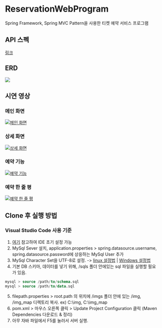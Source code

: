 # ReservationWebProgram

Spring Framework, Spring MVC Pattern을 사용한 티켓 예약 서비스 프로그램

## API 스펙
[링크](http://49.236.147.192:9090/swagger-ui.html)

## ERD

<img src="https://cphinf.pstatic.net/mooc/20190108_224/1546930955463gOn4N_PNG/reservation_ERD_PJT6.png?type=w760"></img>

## 시연 영상

### 메인 화면

[![메인 화면](http://img.youtube.com/vi/FpUbz0anTXE/0.jpg)](https://youtu.be/FpUbz0anTXE)

### 상세 화면

[![상세 화면](http://img.youtube.com/vi/4Okcrajjaj4/0.jpg)](https://youtu.be/4Okcrajjaj4)

### 예약 기능

[![예약 기능](http://img.youtube.com/vi/b9ZixZzZDWg/0.jpg)](https://youtu.be/b9ZixZzZDWg)

### 예약 한 줄 평

[![예약 한 줄 평](http://img.youtube.com/vi/7b_jSn_3Vk4/0.jpg)](https://youtu.be/7b_jSn_3Vk4)

## Clone 후 실행 방법
### Visual Studio Code 사용 기준
1. [여기](https://sambalim.tistory.com/67) 참고하여 IDE 초기 설정 가능
2. MySql Sever 설치, application.properties > spring.datasource.username, spring.datasource.password에 상응하는 MySql User 추가
3. MySql Character Set을 UTF-8로 설정. -> [linux 설정법](https://www.lesstif.com/dbms/mysql-rhel-centos-ubuntu-20775198.html) | [Windows 설정법](https://sina-bro.tistory.com/4)
4. 기본 DB 스키마, 데이터를 넣기 위해, /sqls 폴더 안에있는 sql 파일을 실행할 필요가 있음.

```sql
mysql > source /path/to/schema.sql
mysql > source /path/to/data.sql
```

5. filepath.properties > root.path 의 위치에 /imgs 폴더 안에 있는 /img, /img_map 디렉토리 복사. ex) C:\img, C:\img_map
6. pom.xml > 마우스 오른쪽 클릭 > Update Project Configuration 클릭 (Maven Dependencies 다운로드 & 정리)
7. 아무 자바 파일에서 F5를 눌러서 서버 실행.
